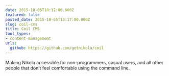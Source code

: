 ```yaml
---
date: 2015-10-05T18:17:00.000Z
featured: false
posted_date: 2015-10-05T18:17:00.000Z
slug: coil-cms
title: Coil CMS
tool_types:
- content-management
urls:
  github: https://github.com/getnikola/coil
---
```


Making Nikola accessible for non-programmers, casual users, and all other people that don’t feel comfortable using the command line.
